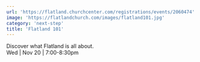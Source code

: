 ```yaml
---
url: 'https://flatland.churchcenter.com/registrations/events/2060474'
image: 'https://flatlandchurch.com/images/flatland101.jpg'
category: 'next-step'
title: 'Flatland 101'
---
```


Discover what Flatland is all about.<br>
Wed | Nov 20 | 7:00-8:30pm
